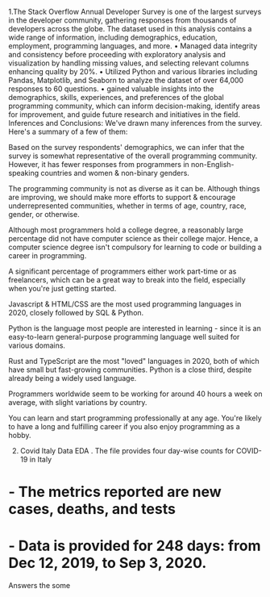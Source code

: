 1.The Stack Overflow Annual Developer Survey is one of the largest surveys in the developer community, gathering responses from thousands of developers across the globe. The dataset used in this analysis contains a wide range of information, including demographics, education, employment, programming languages, and more.
•	Managed data integrity and consistency before proceeding with exploratory analysis and visualization by handling missing values, and selecting relevant columns enhancing quality by 20%.
•	Utilized Python and various libraries including Pandas, Matplotlib, and Seaborn to analyze the dataset of over 64,000 responses to 60 questions.
•	gained valuable insights into the demographics, skills, experiences, and preferences of the global programming community, which can inform decision-making, identify areas for improvement, and guide future research and initiatives in the field.
Inferences and Conclusions:
We've drawn many inferences from the survey. Here's a summary of a few of them:

Based on the survey respondents' demographics, we can infer that the survey is somewhat representative of the overall programming community. However, it has fewer responses from programmers in non-English-speaking countries and women & non-binary genders.

The programming community is not as diverse as it can be. Although things are improving, we should make more efforts to support & encourage underrepresented communities, whether in terms of age, country, race, gender, or otherwise.

Although most programmers hold a college degree, a reasonably large percentage did not have computer science as their college major. Hence, a computer science degree isn't compulsory for learning to code or building a career in programming.

A significant percentage of programmers either work part-time or as freelancers, which can be a great way to break into the field, especially when you're just getting started.

Javascript & HTML/CSS are the most used programming languages in 2020, closely followed by SQL & Python.

Python is the language most people are interested in learning - since it is an easy-to-learn general-purpose programming language well suited for various domains.

Rust and TypeScript are the most "loved" languages in 2020, both of which have small but fast-growing communities. Python is a close third, despite already being a widely used language.

Programmers worldwide seem to be working for around 40 hours a week on average, with slight variations by country.

You can learn and start programming professionally at any age. You're likely to have a long and fulfilling career if you also enjoy programming as a hobby.




2. Covid Italy Data EDA .
    The file provides four day-wise counts for COVID-19 in Italy
# - The metrics reported are new cases, deaths, and tests
# - Data is provided for 248 days: from Dec 12, 2019, to Sep 3, 2020.

Answers the some 
